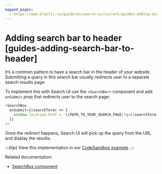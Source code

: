 ```yaml
---
mapped_pages:
  - https://www.elastic.co/guide/en/search-ui/current/guides-adding-search-bar-to-header.html
---
```


# Adding search bar to header [guides-adding-search-bar-to-header]

It’s a common pattern to have a search bar in the header of your website. Submitting a query in this search bar usually redirects user to a separate search results page.

To implement this with Search UI use the `<SearchBar>` component and add `onSubmit` prop that redirects user to the search page:

```js
<SearchBox
  onSubmit={(searchTerm) => {
    window.location.href = `${PATH_TO_YOUR_SEARCH_PAGE}?q=${searchTerm}`;
  }}
/>
```

Once the redirect happens, Search UI will pick up the query from the URL and display the results.

:::{tip}
View this implementation in our [CodeSandbox example](https://codesandbox.io/embed/github/elastic/search-ui/tree/main/examples/sandbox?autoresize=1&fontsize=12&initialpath=%2Fsearch-bar-in-header&module=%2Fsrc%2Fpages%2Fsearch-bar-in-header%2Findex.js).
:::

Related documentation:

- [SearchBox component](/reference/api-react-components-search-box.md)
